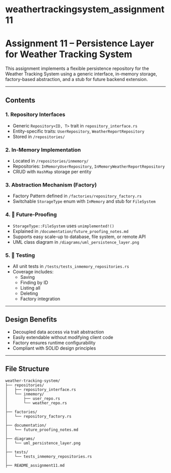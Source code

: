 # weathertrackingsystem_assignment11

#  Assignment 11 – Persistence Layer for Weather Tracking System

This assignment implements a flexible persistence repository for the Weather Tracking System using a generic interface, in-memory storage, factory-based abstraction, and a stub for future backend extension.

---

## Contents

### 1. Repository Interfaces
- Generic `Repository<ID, T>` trait in `repository_interface.rs`
- Entity-specific traits: `UserRepository`, `WeatherReportRepository`
- Stored in `/repositories/`

### 2. In-Memory Implementation
- Located in `/repositories/inmemory/`
- Repositories: `InMemoryUserRepository`, `InMemoryWeatherReportRepository`
- CRUD with `HashMap` storage per entity

### 3. Abstraction Mechanism (Factory)
- Factory Pattern defined in `/factories/repository_factory.rs`
- Switchable `StorageType` enum with `InMemory` and stub for `FileSystem`

### 4. 🔮 Future-Proofing
- `StorageType::FileSystem` uses `unimplemented!()`
- Explained in `/documentation/future_proofing_notes.md`
- Supports easy scale-up to database, file system, or remote API
- UML class diagram in `/diagrams/uml_persistence_layer.png`

### 5. 🧪 Testing
- All unit tests in `/tests/tests_inmemory_repositories.rs`
- Coverage includes:
  - Saving
  - Finding by ID
  - Listing all
  - Deleting
  - Factory integration

---

##  Design Benefits
- Decoupled data access via trait abstraction
- Easily extendable without modifying client code
- Factory ensures runtime configurability
- Compliant with SOLID design principles

---

##  File Structure
```
weather-tracking-system/
├── repositories/
│   ├── repository_interface.rs
│   └── inmemory/
│       ├── user_repo.rs
│       └── weather_repo.rs
│
├── factories/
│   └── repository_factory.rs
│
├── documentation/
│   └── future_proofing_notes.md
│
├── diagrams/
│   └── uml_persistence_layer.png
│
├── tests/
│   └── tests_inmemory_repositories.rs
│
├── README_assignment11.md

